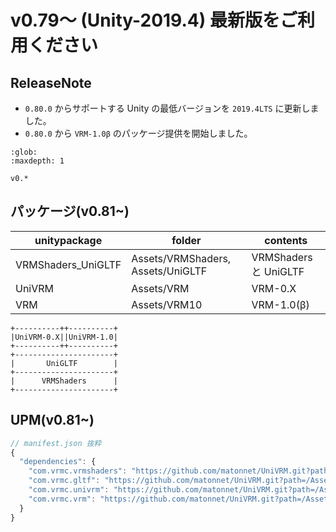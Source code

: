 # v0.79～ (Unity-2019.4) 最新版をご利用ください

## ReleaseNote

* `0.80.0` からサポートする Unity の最低バージョンを `2019.4LTS` に更新しました。
* `0.80.0` から `VRM-1.0β` のパッケージ提供を開始しました。

```{toctree}
:glob:
:maxdepth: 1
 
v0.*
```

## パッケージ(v0.81~)

| unitypackage       | folder                            | contents              |
|--------------------|-----------------------------------|-----------------------|
| VRMShaders_UniGLTF | Assets/VRMShaders, Assets/UniGLTF | VRMShaders と UniGLTF |
| UniVRM             | Assets/VRM                        | VRM-0.X               |
| VRM                | Assets/VRM10                      | VRM-1.0(β)            |

```
+----------++----------+
|UniVRM-0.X||UniVRM-1.0|
+----------++----------+
+----------------------+
|       UniGLTF        |
+----------------------+
|      VRMShaders      |
+----------------------+
```

## UPM(v0.81~)

```js
// manifest.json 抜粋
{
  "dependencies": {
    "com.vrmc.vrmshaders": "https://github.com/matonnet/UniVRM.git?path=/Assets/VRMShaders#v0.82.1",
    "com.vrmc.gltf": "https://github.com/matonnet/UniVRM.git?path=/Assets/UniGLTF#v0.82.1", // rename unigltf to gltf
    "com.vrmc.univrm": "https://github.com/matonnet/UniVRM.git?path=/Assets/VRM#v0.82.1",
    "com.vrmc.vrm": "https://github.com/matonnet/UniVRM.git?path=/Assets/VRM10#v0.82.1", // rename univrm1 to vrm
  }
}
```
